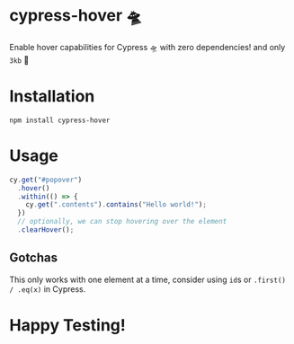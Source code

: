 # cypress-hover 🛸

Enable hover capabilities for Cypress 🛸 with zero dependencies! and only `3kb` 💯

# Installation

```
npm install cypress-hover
```

# Usage

```ts
cy.get("#popover")
  .hover()
  .within(() => {
    cy.get(".contents").contains("Hello world!");
  })
  // optionally, we can stop hovering over the element
  .clearHover();
```

## Gotchas

This only works with one element at a time, consider using `id`s or `.first() / .eq(x)` in Cypress.

# Happy Testing!

